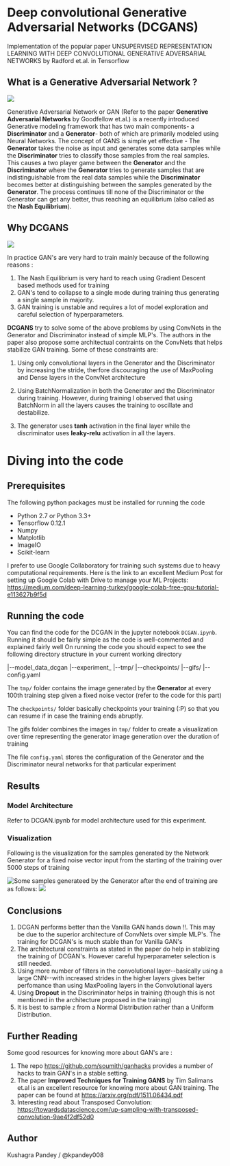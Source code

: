 # Deep convolutional Generative Adversarial Networks (DCGANS)

Implementation of the popular paper UNSUPERVISED REPRESENTATION LEARNING WITH DEEP CONVOLUTIONAL GENERATIVE ADVERSARIAL NETWORKS
by Radford et.al. in Tensorflow

## What is a Generative Adversarial Network ?
<img src='assets/gan_schema.png' />

Generative Adversarial Network or GAN (Refer to the paper **Generative Adversarial Networks** by Goodfellow et.al.) is a recently introduced Generative modeling framework that has two main components- a **Discriminator** and a **Generator**- both of which are primarily modeled using Neural Networks. The concept of GANS is simple yet effective - The **Generator** takes the noise as input and generates some data samples while the **Discriminator** tries to classify those samples from the real samples. This causes a two player game between the **Generator** and the **Discriminator** where the **Generator** tries to generate samples that are indistinguishable from the real data samples while the **Discriminator** becomes better at distinguishing between the samples generated by the **Generator**. The process continues till none of the Discriminator or the Generator can get any better, thus reaching an equilibrium (also called as the **Nash Equilibrium**).

## Why DCGANS
<img src='assets/DCGAN.png' />

In practice GAN's are very hard to train mainly because of the following reasons : 

1) The Nash Equilibrium is very hard to reach using Gradient Descent based methods used for training
2) GAN's tend to collapse to a single mode during training thus generating a single sample in majority.
3) GAN training is unstable and requires a lot of model exploration and careful selection of hyperparameters.

**DCGANS** try to solve some of the above problems by using ConvNets in the Generator and Discriminator instead of simple MLP's. The authors in the paper also propose some architectual contraints on the ConvNets that helps stabilize GAN training. Some of these constraints are:

1) Using only convolutional layers in the Generator and the Discriminator by increasing the stride, therfore discouraging the use of MaxPooling and Dense layers in the ConvNet architecture

2) Using BatchNormalization in both the Generator and the Discriminator during training. However, during training I observed that using BatchNorm in all the layers causes the training to oscillate and destabilize.

3) The generator uses **tanh** activation in the final layer while the discriminator uses **leaky-relu** activation in all the layers.


# Diving into the code

## Prerequisites

The following python packages must be installed for running the code

- Python 2.7 or Python 3.3+
- Tensorflow 0.12.1
- Numpy
- Matplotlib
- ImageIO
- Scikit-learn

I prefer to use Google Collaboratory for training such systems due to heavy computational requirements. Here is the link to an excellent Medium Post for setting up Google Colab with Drive to manage your ML Projects: https://medium.com/deep-learning-turkey/google-colab-free-gpu-tutorial-e113627b9f5d

## Running the code

You can find the code for the DCGAN in the jupyter notebook ```DCGAN.ipynb```. Running it should be fairly simple as the code is well-commented and explained fairly well
On running the code you should expect to see the following directory structure in your current working directory

|--model_data_dcgan
   |--experiment_<id>
        |--tmp/
        |--checkpoints/
        |--gifs/
        |--config.yaml

The ```tmp/``` folder contains the image generated by the **Generator** at every 100th training step given a fixed noise vector (refer to the code for this part)

The ```checkpoints/``` folder basically checkpoints your training (:P) so that you can resume if in case the training ends abruptly.

The gifs folder combines the images in ```tmp/``` folder to create a visualization over time representing the generator image generation over the duration of training

The file ```config.yaml``` stores the configuration of the Generator and the Discriminator neural networks for that particular experiment

## Results

### Model Architecture
Refer to DCGAN.ipynb for model architecture used for this experiment.

### Visualization
Following is the visualization for the samples generated by the Network Generator for a fixed noise vector input from the starting of the training over 5000 steps of training

<img src='assets/visualization.gif' style='float:left' />

Some samples generateed by the Generator after the end of training are as follows:
<img src='assets/output.png' />

## Conclusions

1) DCGAN performs better than the Vanilla GAN hands down !!. This may be due to the superior architecture of ConvNets over simple MLP's. The training for DCGAN's is much stable than for Vanilla GAN's
2) The architectural constraints as stated in the paper do help in stablizing the training of DCGAN's. However careful hyperparameter selection is still needed.
3) Using more number of filters in the convolutional layer--basically using a large CNN--with increased strides in the higher layers gives better perfomance than using MaxPooling layers in the Convolutional layers
4) Using **Dropout** in the Discriminator helps in training (though this is not mentioned in the architecture proposed in the training)
5) It is best to sample ```z``` from a Normal Distribution rather than a Uniform Distribution.

## Further Reading

Some good resources for knowing more about GAN's are :

1) The repo https://github.com/soumith/ganhacks provides a number of hacks to train GAN's in a stable setting.
2) The paper **Improved Techniques for Training GANS** by Tim Salimans et.al is an excellent resource for knowing more about GAN training. The paper can be found at https://arxiv.org/pdf/1511.06434.pdf
3) Interesting read about Transposed Convolution: https://towardsdatascience.com/up-sampling-with-transposed-convolution-9ae4f2df52d0 

## Author

Kushagra Pandey / @kpandey008
